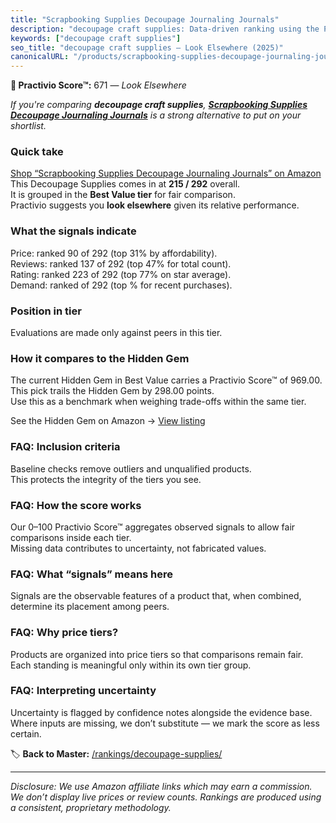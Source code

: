 ```yaml
---
title: "Scrapbooking Supplies Decoupage Journaling Journals"
description: "decoupage craft supplies: Data-driven ranking using the Practivio Score™. Positioned by quality, value, demand, findability, momentum."
keywords: ["decoupage craft supplies"]
seo_title: "decoupage craft supplies — Look Elsewhere (2025)"
canonicalURL: "/products/scrapbooking-supplies-decoupage-journaling-journals-B09JWKF7FT/"
---
```


**🚫 Practivio Score™:** 671 — _Look Elsewhere_


*If you're comparing **decoupage craft supplies**, **[Scrapbooking Supplies Decoupage Journaling Journals](https://www.amazon.com/dp/B09JWKF7FT?tag=practivio-20)** is a strong alternative to put on your shortlist.*
### Quick take
[Shop “Scrapbooking Supplies Decoupage Journaling Journals” on Amazon](https://www.amazon.com/dp/B09JWKF7FT?tag=practivio-20)
This Decoupage Supplies comes in at **215 / 292** overall.  
It is grouped in the **Best Value tier** for fair comparison.  
Practivio suggests you **look elsewhere** given its relative performance.

### What the signals indicate
Price: ranked 90 of 292 (top 31% by affordability).  
Reviews: ranked 137 of 292 (top 47% for total count).  
Rating: ranked 223 of 292 (top 77% on star average).  
Demand: ranked  of 292 (top % for recent purchases).

### Position in tier
Evaluations are made only against peers in this tier.

### How it compares to the Hidden Gem
The current Hidden Gem in Best Value carries a Practivio Score™ of 969.00.  
This pick trails the Hidden Gem by 298.00 points.  
Use this as a benchmark when weighing trade-offs within the same tier.  

See the Hidden Gem on Amazon → [View listing](https://www.amazon.com/dp/B001IKES5O?tag=practivio-20)

### FAQ: Inclusion criteria
Baseline checks remove outliers and unqualified products.  
This protects the integrity of the tiers you see.

### FAQ: How the score works
Our 0–100 Practivio Score™ aggregates observed signals to allow fair comparisons inside each tier.  
Missing data contributes to uncertainty, not fabricated values.

### FAQ: What “signals” means here
Signals are the observable features of a product that, when combined, determine its placement among peers.

### FAQ: Why price tiers?
Products are organized into price tiers so that comparisons remain fair.  
Each standing is meaningful only within its own tier group.

### FAQ: Interpreting uncertainty
Uncertainty is flagged by confidence notes alongside the evidence base.  
Where inputs are missing, we don’t substitute — we mark the score as less certain.


🏷️ **Back to Master:** [/rankings/decoupage-supplies/](/rankings/decoupage-supplies/)

---
_Disclosure: We use Amazon affiliate links which may earn a commission. We don’t display live prices or review counts. Rankings are produced using a consistent, proprietary methodology._
